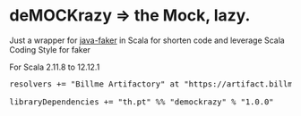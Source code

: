 # deMOCKrazy => the Mock, lazy.

Just a wrapper for <a href="https://github.com/DiUS/java-faker">java-faker</a> in Scala
for shorten code and leverage Scala Coding Style for faker

For Scala 2.11.8 to 12.12.1

<pre>
resolvers += "Billme Artifactory" at "https://artifact.billme.in.th/artifactory/billme-public/" <br>
libraryDependencies += "th.pt" %% "demockrazy" % "1.0.0"
</pre>

